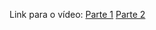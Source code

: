 Link para o vídeo:
  [Parte 1](https://youtu.be/iRRiJK4KB7g)
  [Parte 2](https://youtu.be/2mnV--2LEZ4)
